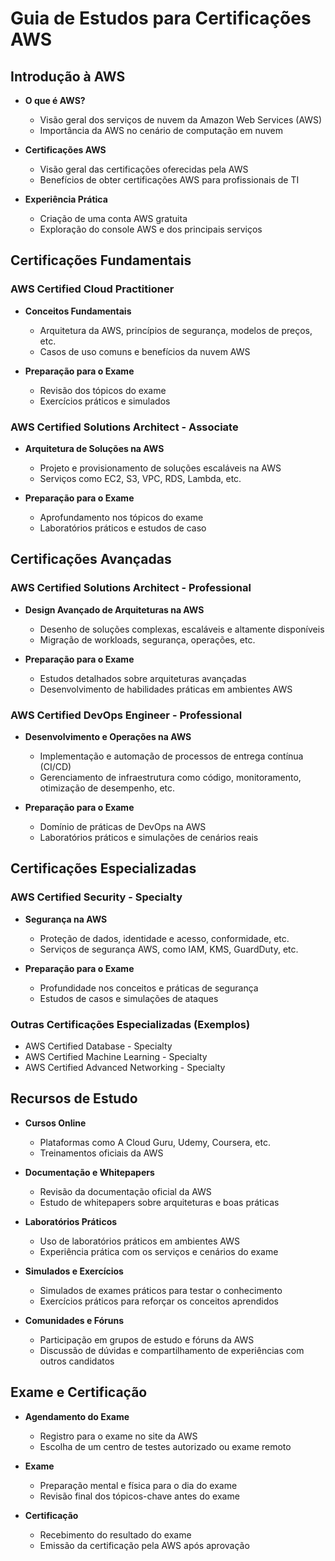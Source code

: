 # Guia de Estudos para Certificações AWS

## Introdução à AWS

- **O que é AWS?**
  - Visão geral dos serviços de nuvem da Amazon Web Services (AWS)
  - Importância da AWS no cenário de computação em nuvem

- **Certificações AWS**
  - Visão geral das certificações oferecidas pela AWS
  - Benefícios de obter certificações AWS para profissionais de TI

- **Experiência Prática**
  - Criação de uma conta AWS gratuita
  - Exploração do console AWS e dos principais serviços

## Certificações Fundamentais

### AWS Certified Cloud Practitioner

- **Conceitos Fundamentais**
  - Arquitetura da AWS, princípios de segurança, modelos de preços, etc.
  - Casos de uso comuns e benefícios da nuvem AWS

- **Preparação para o Exame**
  - Revisão dos tópicos do exame
  - Exercícios práticos e simulados

### AWS Certified Solutions Architect - Associate

- **Arquitetura de Soluções na AWS**
  - Projeto e provisionamento de soluções escaláveis na AWS
  - Serviços como EC2, S3, VPC, RDS, Lambda, etc.

- **Preparação para o Exame**
  - Aprofundamento nos tópicos do exame
  - Laboratórios práticos e estudos de caso

## Certificações Avançadas

### AWS Certified Solutions Architect - Professional

- **Design Avançado de Arquiteturas na AWS**
  - Desenho de soluções complexas, escaláveis e altamente disponíveis
  - Migração de workloads, segurança, operações, etc.

- **Preparação para o Exame**
  - Estudos detalhados sobre arquiteturas avançadas
  - Desenvolvimento de habilidades práticas em ambientes AWS

### AWS Certified DevOps Engineer - Professional

- **Desenvolvimento e Operações na AWS**
  - Implementação e automação de processos de entrega contínua (CI/CD)
  - Gerenciamento de infraestrutura como código, monitoramento, otimização de desempenho, etc.

- **Preparação para o Exame**
  - Domínio de práticas de DevOps na AWS
  - Laboratórios práticos e simulações de cenários reais

## Certificações Especializadas

### AWS Certified Security - Specialty

- **Segurança na AWS**
  - Proteção de dados, identidade e acesso, conformidade, etc.
  - Serviços de segurança AWS, como IAM, KMS, GuardDuty, etc.

- **Preparação para o Exame**
  - Profundidade nos conceitos e práticas de segurança
  - Estudos de casos e simulações de ataques

### Outras Certificações Especializadas (Exemplos)
- AWS Certified Database - Specialty
- AWS Certified Machine Learning - Specialty
- AWS Certified Advanced Networking - Specialty

## Recursos de Estudo

- **Cursos Online**
  - Plataformas como A Cloud Guru, Udemy, Coursera, etc.
  - Treinamentos oficiais da AWS

- **Documentação e Whitepapers**
  - Revisão da documentação oficial da AWS
  - Estudo de whitepapers sobre arquiteturas e boas práticas

- **Laboratórios Práticos**
  - Uso de laboratórios práticos em ambientes AWS
  - Experiência prática com os serviços e cenários do exame

- **Simulados e Exercícios**
  - Simulados de exames práticos para testar o conhecimento
  - Exercícios práticos para reforçar os conceitos aprendidos

- **Comunidades e Fóruns**
  - Participação em grupos de estudo e fóruns da AWS
  - Discussão de dúvidas e compartilhamento de experiências com outros candidatos

## Exame e Certificação

- **Agendamento do Exame**
  - Registro para o exame no site da AWS
  - Escolha de um centro de testes autorizado ou exame remoto

- **Exame**
  - Preparação mental e física para o dia do exame
  - Revisão final dos tópicos-chave antes do exame

- **Certificação**
  - Recebimento do resultado do exame
  - Emissão da certificação pela AWS após aprovação
